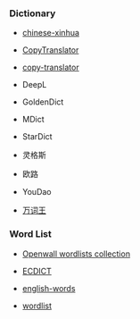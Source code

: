 ### Dictionary

- [chinese-xinhua](https://github.com/pwxcoo/chinese-xinhua)

- [CopyTranslator](https://github.com/CopyTranslator/CopyTranslator)

- [copy-translator](https://github.com/zu1k/copy-translator)

- DeepL

- GoldenDict

- MDict

- StarDict

- 灵格斯

- 欧路

- YouDao

- [万词王](https://github.com/thunlp/WantWords)

### Word List

- [Openwall wordlists collection](https://www.openwall.com/wordlists/)

- [ECDICT](https://github.com/skywind3000/ECDICT)
- [english-words](https://github.com/dwyl/english-words)
- [wordlist](http://www-personal.umich.edu/~jlawler/wordlist)
